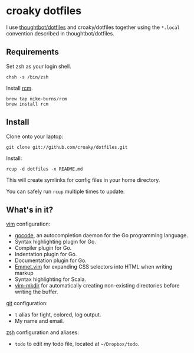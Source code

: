 croaky dotfiles
===============

I use [thoughtbot/dotfiles](https://github.com/thoughtbot/dotfiles) and
croaky/dotfiles together using the `*.local` convention described in
thoughtbot/dotfiles.

Requirements
------------

Set zsh as your login shell.

    chsh -s /bin/zsh

Install [rcm](https://github.com/mike-burns/rcm).

    brew tap mike-burns/rcm
    brew install rcm

Install
-------

Clone onto your laptop:

    git clone git://github.com/croaky/dotfiles.git

Install:

    rcup -d dotfiles -x README.md

This will create symlinks for config files in your home directory.

You can safely run `rcup` multiple times to update.

What's in it?
-------------

[vim](http://www.vim.org/) configuration:

* [gocode](https://github.com/nsf/gocode), an autocompletion daemon for the Go
  programming language.
* Syntax highlighting plugin for Go.
* Compiler plugin for Go.
* Indentation plugin for Go.
* Documentation plugin for Go.
* [Emmet.vim](https://github.com/mattn/emmet-vim) for expanding CSS selectors
  into HTML when writing markup
* Syntax highlighting for Scala.
* [vim-mkdir](https://github.com/pbrisbin/vim-mkdir) for automatically creating
  non-existing directories before writing the buffer.

[git](http://git-scm.com/) configuration:

* `l` alias for tight, colored, log output.
* My name and email.

[zsh](http://zsh.sourceforge.net/FAQ/zshfaq01.html) configuration and aliases:

* `todo` to edit my todo file, located at `~/Dropbox/todo`.
